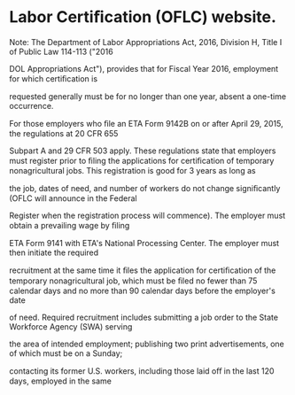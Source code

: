 # Labor Certiﬁcation (OFLC) website.

Note: The Department of Labor Appropriations Act, 2016, Division H, Title I of Public Law 114-113 ("2016

DOL Appropriations Act"), provides that for Fiscal Year 2016, employment for which certiﬁcation is

requested generally must be for no longer than one year, absent a one-time occurrence.

For those employers who ﬁle an ETA Form 9142B on or after April 29, 2015, the regulations at 20 CFR 655

Subpart A and 29 CFR 503 apply. These regulations state that employers must register prior to ﬁling the applications for certiﬁcation of temporary nonagricultural jobs. This registration is good for 3 years as long as

the job, dates of need, and number of workers do not change signiﬁcantly (OFLC will announce in the Federal

Register when the registration process will commence). The employer must obtain a prevailing wage by ﬁling

ETA Form 9141 with ETA's National Processing Center. The employer must then initiate the required

recruitment at the same time it ﬁles the application for certiﬁcation of the temporary nonagricultural job, which must be ﬁled no fewer than 75 calendar days and no more than 90 calendar days before the employer's date

of need. Required recruitment includes submitting a job order to the State Workforce Agency (SWA) serving

the area of intended employment; publishing two print advertisements, one of which must be on a Sunday;

contacting its former U.S. workers, including those laid oﬀ in the last 120 days, employed in the same